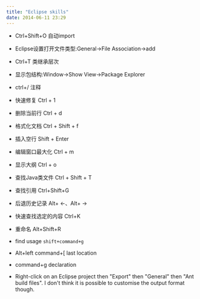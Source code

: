 ```yaml
---
title: "Eclipse skills"
date: 2014-06-11 23:29
---
```

+ Ctrl+Shift+O 自动import

+ Eclipse设置打开文件类型:General->File Association->add

+ Ctrl+T 类继承层次

+ 显示包结构:Window->Show View->Package Explorer

+ ctrl+/ 注释

+ 快速修复 Ctrl + 1

+ 删除当前行 Ctrl + d

+ 格式化文档 Ctrl + Shift + f

+ 插入空行 Shift + Enter

+ 编辑窗口最大化 Ctrl + m

+ 显示大纲 Ctrl + o

+ 查找Java类文件 Ctrl + Shift + T

+ 查找引用 Ctrl+Shift+G

+ 后退历史记录 Alt+ ←、Alt+ →

+ 快速查找选定的内容 Ctrl+K

+ 重命名 Alt+Shift+R

+ find usage ``shift+command+g``

+ Alt+left command+[ last location

+ command+g declaration

+ Right-click on an Eclipse project then "Export" then "General" then "Ant build files". I don't think it is possible to customise the output format though.
